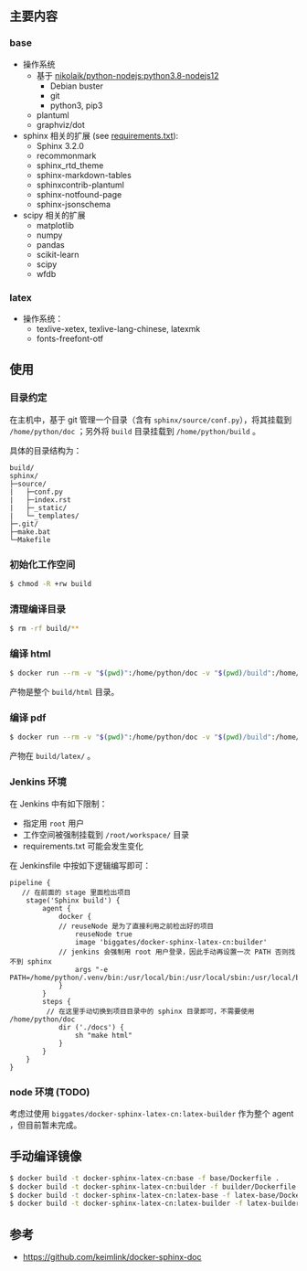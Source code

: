 ## 主要内容

### base

* 操作系统
    * 基于 [nikolaik/python-nodejs:python3.8-nodejs12](https://hub.docker.com/r/nikolaik/python-nodejs)
        * Debian buster
        * git
        * python3, pip3
    * plantuml
    * graphviz/dot
* sphinx 相关的扩展 (see [requirements.txt](requirements.txt)):
    * Sphinx 3.2.0
    * recommonmark
    * sphinx_rtd_theme
    * sphinx-markdown-tables
    * sphinxcontrib-plantuml
    * sphinx-notfound-page
    * sphinx-jsonschema
* scipy 相关的扩展
    * matplotlib
    * numpy
    * pandas
    * scikit-learn
    * scipy
    * wfdb

### latex

* 操作系统：
    * texlive-xetex, texlive-lang-chinese, latexmk
    * fonts-freefont-otf

## 使用

### 目录约定

在主机中，基于 git 管理一个目录（含有 `sphinx/source/conf.py`），将其挂载到 `/home/python/doc` ；另外将 `build` 目录挂载到 `/home/python/build` 。

具体的目录结构为：

```
build/
sphinx/
├─source/
|   ├─conf.py
|   ├─index.rst
|   ├─_static/
|   └─_templates/
├─.git/
├─make.bat
└─Makefile
```

### 初始化工作空间

```bash
$ chmod -R +rw build
```

### 清理编译目录

```bash
$ rm -rf build/**
```

### 编译 html

```bash
$ docker run --rm -v "$(pwd)":/home/python/doc -v "$(pwd)/build":/home/python/build biggates/docker-sphinx-latex-cn:builder make html
```

产物是整个 `build/html` 目录。

### 编译 pdf

```bash
$ docker run --rm -v "$(pwd)":/home/python/doc -v "$(pwd)/build":/home/python/build biggates/docker-sphinx-latex-cn:latex-builder make latexpdf
```

产物在 `build/latex/` 。

### Jenkins 环境

在 Jenkins 中有如下限制：

* 指定用 `root` 用户
* 工作空间被强制挂载到 `/root/workspace/` 目录
* requirements.txt 可能会发生变化

在 Jenkinsfile 中按如下逻辑编写即可：

```
pipeline {
   // 在前面的 stage 里面检出项目
	stage('Sphinx build') {
		agent {
			docker {
            // reuseNode 是为了直接利用之前检出好的项目
				reuseNode true
				image 'biggates/docker-sphinx-latex-cn:builder'
            // jenkins 会强制用 root 用户登录，因此手动再设置一次 PATH 否则找不到 sphinx
				args "-e PATH=/home/python/.venv/bin:/usr/local/bin:/usr/local/sbin:/usr/local/bin:/usr/sbin:/usr/bin:/sbin:/bin"
			}
		}
		steps {
         // 在这里手动切换到项目目录中的 sphinx 目录即可，不需要使用 /home/python/doc
			dir ('./docs') {
				sh "make html"
			}
		}
	}
}
```

### node 环境 (TODO)

考虑过使用 `biggates/docker-sphinx-latex-cn:latex-builder` 作为整个 agent ，但目前暂未完成。

## 手动编译镜像

```bash
$ docker build -t docker-sphinx-latex-cn:base -f base/Dockerfile .
$ docker build -t docker-sphinx-latex-cn:builder -f builder/Dockerfile .
$ docker build -t docker-sphinx-latex-cn:latex-base -f latex-base/Dockerfile .
$ docker build -t docker-sphinx-latex-cn:latex-builder -f latex-builder/Dockerfile .
```

## 参考

* https://github.com/keimlink/docker-sphinx-doc
